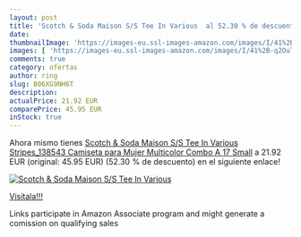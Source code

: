 ```yaml
---
layout: post
title: 'Scotch & Soda Maison S/S Tee In Various  al 52.30 % de descuento'
date: 
thumbnailImage: 'https://images-eu.ssl-images-amazon.com/images/I/41%2B-q2OuTmL._SL200_.jpg'
images: [ 'https://images-eu.ssl-images-amazon.com/images/I/41%2B-q2OuTmL._SL200_.jpg' ]
comments: true
category: ofertas
author: ring
slug: B06XG9NH6T
description:
actualPrice: 21.92 EUR
comparePrice: 45.95 EUR
inStock: true
---
```


Ahora mismo tienes [Scotch & Soda Maison S/S Tee In Various Stripes_138543  Camiseta para Mujer  Multicolor  Combo A 17   Small](https://www.amazon.es/dp/B06XG9NH6T/?tag=tolees-21) a 21.92 EUR (original: 45.95 EUR) (52.30 %  de descuento) en el siguiente enlace!

[![Scotch & Soda Maison S/S Tee In Various ](https://images-eu.ssl-images-amazon.com/images/I/41%2B-q2OuTmL._SL200_.jpg)](https://www.amazon.es/dp/B06XG9NH6T/?tag=tolees-21)

[Visítala!!!](https://www.amazon.es/dp/B06XG9NH6T/?tag=tolees-21)

Links participate in Amazon Associate program and might generate a comission on qualifying sales
